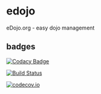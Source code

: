 # edojo
eDojo.org - easy dojo management

## badges 

[![Codacy Badge](https://api.codacy.com/project/badge/grade/2b8e7d8c45d84a03a560d9422ab89f5a)](https://www.codacy.com/app/github_25/edojo)

[![Build Status](https://travis-ci.org/ottlinger/edojo.svg?branch=master)](https://travis-ci.org/ottlinger/edojo)

[![codecov.io](http://codecov.io/github/ottlinger/edojo/coverage.svg?branch=master)](http://codecov.io/github/ottlinger/edojo?branch=master)
